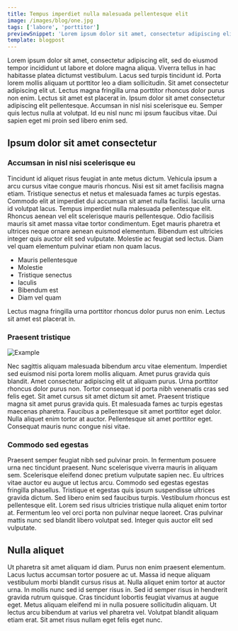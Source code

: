 ```yaml
---
title: Tempus imperdiet nulla malesuada pellentesque elit
image: /images/blog/one.jpg
tags: ['labore', 'porttitor']
previewSnippet: 'Lorem ipsum dolor sit amet, consectetur adipiscing elit, sed do eiusmod tempor incididunt ut labore et dolore magna aliqua. Viverra tellus in hac habitasse platea dictumst vestibulum. Lacus sed turpis tincidunt id. Porta lorem mollis aliquam ut porttitor leo a diam sollicitudin. Sit amet consectetur adipiscing elit ut. Lectus magna fringilla urna porttitor rhoncus dolor purus non enim. Lectus sit amet est placerat in. Ipsum dolor sit amet consectetur adipiscing elit pellentesque. Accumsan in nisl nisi scelerisque eu. Semper quis lectus nulla at volutpat. Id eu nisl nunc mi ipsum faucibus vitae. Dui sapien eget mi proin sed libero enim sed.'
template: blogpost
---
```


Lorem ipsum dolor sit amet, consectetur adipiscing elit, sed do eiusmod tempor incididunt ut labore et dolore magna aliqua. Viverra tellus in hac habitasse platea dictumst vestibulum. Lacus sed turpis tincidunt id. Porta lorem mollis aliquam ut porttitor leo a diam sollicitudin. Sit amet consectetur adipiscing elit ut. Lectus magna fringilla urna porttitor rhoncus dolor purus non enim. Lectus sit amet est placerat in. Ipsum dolor sit amet consectetur adipiscing elit pellentesque. Accumsan in nisl nisi scelerisque eu. Semper quis lectus nulla at volutpat. Id eu nisl nunc mi ipsum faucibus vitae. Dui sapien eget mi proin sed libero enim sed.

## Ipsum dolor sit amet consectetur

### Accumsan in nisl nisi scelerisque eu

Tincidunt id aliquet risus feugiat in ante metus dictum. Vehicula ipsum a arcu cursus vitae congue mauris rhoncus. Nisi est sit amet facilisis magna etiam. Tristique senectus et netus et malesuada fames ac turpis egestas. Commodo elit at imperdiet dui accumsan sit amet nulla facilisi. Iaculis urna id volutpat lacus. Tempus imperdiet nulla malesuada pellentesque elit. Rhoncus aenean vel elit scelerisque mauris pellentesque. Odio facilisis mauris sit amet massa vitae tortor condimentum. Eget mauris pharetra et ultrices neque ornare aenean euismod elementum. Bibendum est ultricies integer quis auctor elit sed vulputate. Molestie ac feugiat sed lectus. Diam vel quam elementum pulvinar etiam non quam lacus.

- Mauris pellentesque
- Molestie
- Tristique senectus
- Iaculis
- Bibendum est
- Diam vel quam

Lectus magna fringilla urna porttitor rhoncus dolor purus non enim. Lectus sit amet est placerat in.

### Praesent tristique

![Example](/images/blog/two.jpg 'Example')

Nec sagittis aliquam malesuada bibendum arcu vitae elementum. Imperdiet sed euismod nisi porta lorem mollis aliquam. Amet purus gravida quis blandit. Amet consectetur adipiscing elit ut aliquam purus. Urna porttitor rhoncus dolor purus non. Tortor consequat id porta nibh venenatis cras sed felis eget. Sit amet cursus sit amet dictum sit amet. Praesent tristique magna sit amet purus gravida quis. Et malesuada fames ac turpis egestas maecenas pharetra. Faucibus a pellentesque sit amet porttitor eget dolor. Nulla aliquet enim tortor at auctor. Pellentesque sit amet porttitor eget. Consequat mauris nunc congue nisi vitae.

### Commodo sed egestas

Praesent semper feugiat nibh sed pulvinar proin. In fermentum posuere urna nec tincidunt praesent. Nunc scelerisque viverra mauris in aliquam sem. Scelerisque eleifend donec pretium vulputate sapien nec. Eu ultrices vitae auctor eu augue ut lectus arcu. Commodo sed egestas egestas fringilla phasellus. Tristique et egestas quis ipsum suspendisse ultrices gravida dictum. Sed libero enim sed faucibus turpis. Vestibulum rhoncus est pellentesque elit. Lorem sed risus ultricies tristique nulla aliquet enim tortor at. Fermentum leo vel orci porta non pulvinar neque laoreet. Cras pulvinar mattis nunc sed blandit libero volutpat sed. Integer quis auctor elit sed vulputate.

## Nulla aliquet

Ut pharetra sit amet aliquam id diam. Purus non enim praesent elementum. Lacus luctus accumsan tortor posuere ac ut. Massa id neque aliquam vestibulum morbi blandit cursus risus at. Nulla aliquet enim tortor at auctor urna. In mollis nunc sed id semper risus in. Sed id semper risus in hendrerit gravida rutrum quisque. Cras tincidunt lobortis feugiat vivamus at augue eget. Metus aliquam eleifend mi in nulla posuere sollicitudin aliquam. Ut lectus arcu bibendum at varius vel pharetra vel. Volutpat blandit aliquam etiam erat. Sit amet risus nullam eget felis eget nunc.
